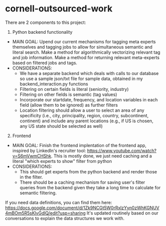 # cornell-outsourced-work

There are 2 components to this project:
1. Python backend functionality
  - MAIN GOAL: Upend our current mechanisms for tagging meta experts themselves and tagging jobs to allow for simultaneous semantic and literal search. Make a method for algorithmically vectorizing relevant tag and job information. Make a method for returning relevant meta-experts based on filtered jobs and tags. 
  - CONSIDERATIONS:
      * We have a separate backend which deals with calls to our database so use a sample json/txt file for sample data, obtained in my backend_interaction.py functions
      * Filtering on certain fields is literal (seniority, industry)
      * Filtering on other fields is semantic (tag values)
      * Incorporate our startdate, frequency, and location variables in each field (allow them to be ignored) as further filters
      * Location filtering should allow a user to select an area of any specificity (i.e., city, principality, region, country, subcontinent, continent) and include any parent locations (e.g., if US is chosen, any US state should be selected as well)
      
2. Frontend
  - MAIN GOAL: Finish the frontend implentation of the frontend app, inspired by LinkedIn's recruiter tool: https://www.youtube.com/watch?v=S6mVwmCHShk. This is mostly done, we just need caching and a literal "which experts to show" filter from python 
  - CONSIDERATIONS:
      * This should get experts from the python backend and render those in the filter.
      * There should be a caching mechanism for saving user's filter queries from the backend given they take a long time to calculate for semantic filtering.

If you need data definitions, you can find them here: https://docs.google.com/document/d/1Zk9NCGt5W0rRxlzYyn0zWhKGNUV4mBOm5R5sKlvGdlQ/edit?usp=sharing
It's updated routinely based on our conversations to explain the data structures we work with.
